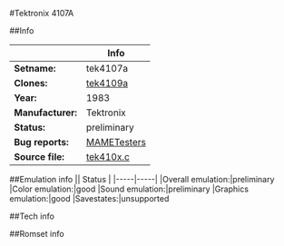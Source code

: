 #Tektronix 4107A

##Info

||Info|
|-----|-----|
|**Setname:**|tek4107a
|**Clones:**|[tek4109a](tek4109a.md)
|**Year:**|1983
|**Manufacturer:**|Tektronix
|**Status:**|preliminary
|**Bug reports:**|[MAMETesters](http://mametesters.org/view_all_set.php?type=1&temporary=y&search=tek410x.c)
|**Source file:**|[tek410x.c](https://github.com/mamedev/mame/blob/master/src/mess/drivers/tek410x.c)

##Emulation info
|| Status |
|-----|-----|
|Overall emulation:|preliminary
|Color emulation:|good
|Sound emulation:|preliminary
|Graphics emulation:|good
|Savestates:|unsupported

##Tech info

##Romset info

<!--- START OF EDITED COMMENT DO NOT TOUCH TEXT ABOVE-->
